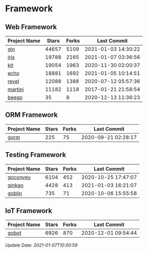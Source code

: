 # Framework

## Web Framework
| Project Name | Stars | Forks | Last Commit |
| ------------ | ----- | ----- | ----------- |
| [gin](https://github.com/gin-gonic/gin) | 44657 | 5109 | 2021-01-03 14:30:22 |
| [iris](https://github.com/kataras/iris) | 19788 | 2165 | 2021-01-07 03:36:56 |
| [kit](https://github.com/go-kit/kit) | 19054 | 1963 | 2020-11-30 02:00:37 |
| [echo](https://github.com/labstack/echo) | 18881 | 1692 | 2021-01-05 10:14:51 |
| [revel](https://github.com/revel/revel) | 12088 | 1388 | 2020-07-12 05:57:36 |
| [martini](https://github.com/go-martini/martini) | 11182 | 1118 | 2017-01-21 21:58:54 |
| [beego](https://github.com/astaxie/beego) | 35 | 8 | 2020-12-13 11:36:23 |

## ORM Framework
| Project Name | Stars | Forks | Last Commit |
| ------------ | ----- | ----- | ----------- |
| [gorm](https://github.com/jinzhu/gorm) | 225 | 75 | 2020-09-21 02:28:17 |

## Testing Framework
| Project Name | Stars | Forks | Last Commit |
| ------------ | ----- | ----- | ----------- |
| [goconvey](https://github.com/smartystreets/goconvey) | 6104 | 452 | 2020-10-25 17:47:07 |
| [ginkgo](https://github.com/onsi/ginkgo) | 4428 | 413 | 2021-01-03 16:21:07 |
| [goblin](https://github.com/franela/goblin) | 735 | 71 | 2020-10-06 15:55:58 |

## IoT Framework
| Project Name | Stars | Forks | Last Commit |
| ------------ | ----- | ----- | ----------- |
| [gobot](https://github.com/hybridgroup/gobot) | 6926 | 870 | 2020-12-01 09:54:44 |

*Update Date: 2021-01-07T10:00:59*